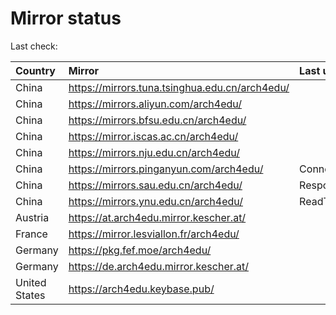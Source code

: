 <script src="./time.js"></script>
# Mirror status
Last check: <script type="text/javascript">localize(1669514060.1250777);</script>

|Country|Mirror|Last update|
|:------|:-----|:----------|
|China|https://mirrors.tuna.tsinghua.edu.cn/arch4edu/|<script type="text/javascript">localize(1669488029);</script>|
|China|https://mirrors.aliyun.com/arch4edu/|<script type="text/javascript">localize(1669444503);</script>|
|China|https://mirrors.bfsu.edu.cn/arch4edu/|<script type="text/javascript">localize(1669488029);</script>|
|China|https://mirror.iscas.ac.cn/arch4edu/|<script type="text/javascript">localize(1669488029);</script>|
|China|https://mirrors.nju.edu.cn/arch4edu/|<script type="text/javascript">localize(1669444503);</script>|
|China|https://mirrors.pinganyun.com/arch4edu/|ConnectTimeout|
|China|https://mirrors.sau.edu.cn/arch4edu/|Response 500|
|China|https://mirrors.ynu.edu.cn/arch4edu/|ReadTimeout|
|Austria|https://at.arch4edu.mirror.kescher.at/|<script type="text/javascript">localize(1669488029);</script>|
|France|https://mirror.lesviallon.fr/arch4edu/|<script type="text/javascript">localize(1669488029);</script>|
|Germany|https://pkg.fef.moe/arch4edu/|<script type="text/javascript">localize(1669488029);</script>|
|Germany|https://de.arch4edu.mirror.kescher.at/|<script type="text/javascript">localize(1669488029);</script>|
|United States|https://arch4edu.keybase.pub/|<script type="text/javascript">localize(1669444503);</script>|

<script src="./tablefilter/tablefilter.js"></script>
<script src="./table.js"></script>